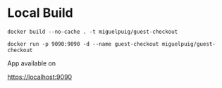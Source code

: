 # Local Build 

`docker build --no-cache . -t miguelpuig/guest-checkout`

`docker run -p 9090:9090 -d --name guest-checkout miguelpuig/guest-checkout`

App available on 

[https://localhost:9090](https://localhost:9090)